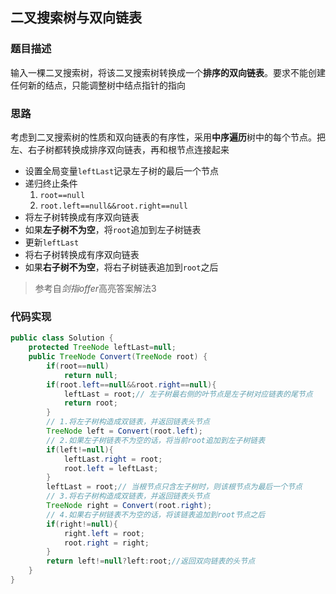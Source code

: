 ## 二叉搜索树与双向链表

### 题目描述

输入一棵二叉搜索树，将该二叉搜索树转换成一个**排序的双向链表**。要求不能创建任何新的结点，只能调整树中结点指针的指向

### 思路

考虑到二叉搜索树的性质和双向链表的有序性，采用**中序遍历**树中的每个节点。把左、右子树都转换成排序双向链表，再和根节点连接起来

* 设置全局变量`leftLast`记录左子树的最后一个节点
* 递归终止条件
  1. `root==null`
  2. `root.left==null&&root.right==null`
* 将左子树转换成有序双向链表
* 如果**左子树不为空**，将`root`追加到左子树链表
* 更新`leftLast`
* 将右子树转换成有序双向链表
* 如果**右子树不为空**，将右子树链表追加到`root`之后

>  参考自*剑指offer*高亮答案解法3

### 代码实现

```java
public class Solution {
    protected TreeNode leftLast=null;
    public TreeNode Convert(TreeNode root) {
        if(root==null)
            return null;
        if(root.left==null&&root.right==null){
            leftLast = root;// 左子树最右侧的叶节点是左子树对应链表的尾节点
            return root;
        }
        // 1.将左子树构造成双链表，并返回链表头节点
        TreeNode left = Convert(root.left);
        // 2.如果左子树链表不为空的话，将当前root追加到左子树链表
        if(left!=null){
            leftLast.right = root;
            root.left = leftLast;
        }
        leftLast = root;// 当根节点只含左子树时，则该根节点为最后一个节点
        // 3.将右子树构造成双链表，并返回链表头节点
        TreeNode right = Convert(root.right);
        // 4.如果右子树链表不为空的话，将该链表追加到root节点之后
        if(right!=null){
            right.left = root;
            root.right = right;
        }
        return left!=null?left:root;//返回双向链表的头节点
    }
}
```